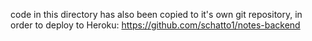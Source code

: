 code in this directory has also been copied to it's own git repository, in order to deploy to Heroku: https://github.com/schatto1/notes-backend